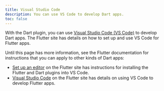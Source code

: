 ```yaml
---
title: Visual Studio Code
description: You can use VS Code to develop Dart apps.
toc: false
---
```


With the Dart plugin, you can use [Visual Studio Code (VS Code)][vs-code]
to develop Dart apps.
The Flutter site has details on how to set up and use VS Code for Flutter apps.

Until this page has more information,
see the Flutter documentation for instructions that you can apply to
other kinds of Dart apps:

* [Set up an editor][setup] on the Flutter site has
  instructions for installing the Flutter and Dart plugins into VS Code.
* [Visual Studio Code][vscode-flutter] on the Flutter site has
  details on using VS Code to develop Flutter apps.

[setup]: {{site.flutter-docs}}/get-started/editor?tab=vscode
[vs-code]: https://code.visualstudio.com/
[vscode-flutter]: {{site.flutter-docs}}/development/tools/vs-code
